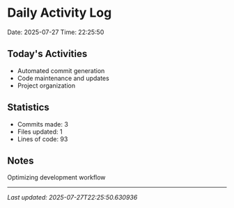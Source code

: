 # Daily Activity Log

Date: 2025-07-27
Time: 22:25:50

## Today's Activities
- Automated commit generation
- Code maintenance and updates
- Project organization

## Statistics
- Commits made: 3
- Files updated: 1
- Lines of code: 93

## Notes
Optimizing development workflow

---
*Last updated: 2025-07-27T22:25:50.630936*
